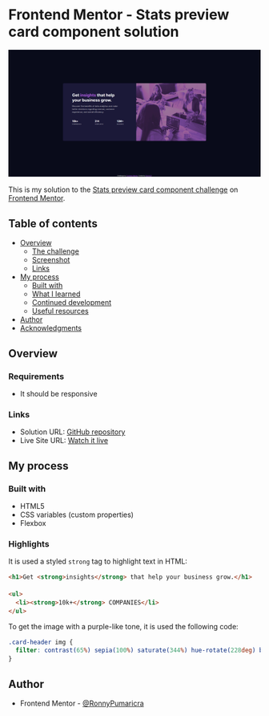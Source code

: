 # Frontend Mentor - Stats preview card component solution

![](./screenshot.png)

This is my solution to the [Stats preview card component challenge](https://www.frontendmentor.io/challenges/stats-preview-card-component-8JqbgoU62) on [Frontend Mentor](https://www.frontendmentor.io).

## Table of contents

- [Overview](#overview)
  - [The challenge](#the-challenge)
  - [Screenshot](#screenshot)
  - [Links](#links)
- [My process](#my-process)
  - [Built with](#built-with)
  - [What I learned](#what-i-learned)
  - [Continued development](#continued-development)
  - [Useful resources](#useful-resources)
- [Author](#author)
- [Acknowledgments](#acknowledgments)

## Overview

### Requirements

- It should be responsive

### Links

- Solution URL: [GitHub repository](https://github.com/RonnyPumaricra/order-summary-component)
- Live Site URL: [Watch it live](https://ronnypumaricra.github.io/stats-preview-card-component)

## My process

### Built with

- HTML5
- CSS variables (custom properties)
- Flexbox

### Highlights

It is used a styled `strong` tag to highlight text in HTML:

```html
<h1>Get <strong>insights</strong> that help your business grow.</h1>

<ul>
  <li><strong>10k+</strong> COMPANIES</li>
</ul>
```


To get the image with a purple-like tone, it is used the following code:

```css
.card-header img {
  filter: contrast(65%) sepia(100%) saturate(344%) hue-rotate(228deg) brightness(60%);
}
```

## Author

- Frontend Mentor - [@RonnyPumaricra](https://www.frontendmentor.io/profile/RonnyPumaricra)
